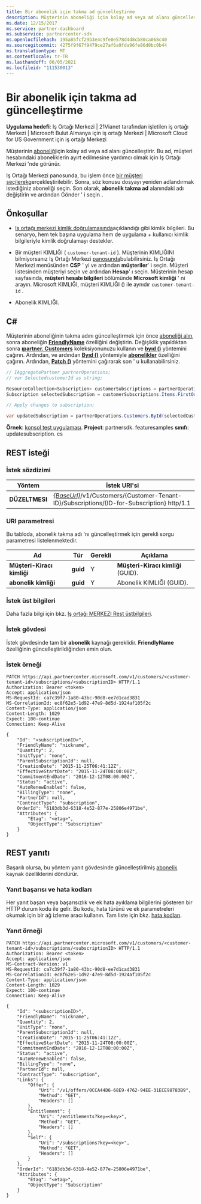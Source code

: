 ```yaml
---
title: Bir abonelik için takma ad güncelleştirme
description: Müşterinin aboneliği için kolay ad veya ad alanı güncelleştirir.
ms.date: 12/15/2017
ms.service: partner-dashboard
ms.subservice: partnercenter-sdk
ms.openlocfilehash: 195a85fcf29b3e4c9fe0e578d4d8cb80ca068c40
ms.sourcegitcommit: 4275f9f67f9479ce27af6a9fda96fe86d0bc0b44
ms.translationtype: MT
ms.contentlocale: tr-TR
ms.lasthandoff: 06/05/2021
ms.locfileid: "111530013"
---
```

# <a name="update-the-nickname-for-a-subscription"></a>Bir abonelik için takma ad güncelleştirme

**Uygulama hedefi**: Iş Ortağı Merkezi | 21Vianet tarafından işletilen iş ortağı Merkezi | Microsoft Bulut Almanya için iş ortağı Merkezi | Microsoft Cloud for US Government için iş ortağı Merkezi

Müşterinin [aboneliği](subscription-resources.md)için kolay ad veya ad alanı güncelleştirir. Bu ad, müşteri hesabındaki aboneliklerin ayırt edilmesine yardımcı olmak için Iş Ortağı Merkezi 'nde görünür.

Iş Ortağı Merkezi panosunda, bu işlem önce [bir müşteri seçilerek](get-a-customer-by-name.md)gerçekleştirilebilir. Sonra, söz konusu dosyayı yeniden adlandırmak istediğiniz aboneliği seçin. Son olarak, **abonelik takma ad** alanındaki adı değiştirin ve ardından Gönder ' i seçin **.**

## <a name="prerequisites"></a>Önkoşullar

- [Iş ortağı merkezi kimlik doğrulamasında](partner-center-authentication.md)açıklandığı gibi kimlik bilgileri. Bu senaryo, hem tek başına uygulama hem de uygulama + kullanıcı kimlik bilgileriyle kimlik doğrulamayı destekler.

- Bir müşteri KIMLIĞI ( `customer-tenant-id` ). Müşterinin KIMLIĞINI bilmiyorsanız Iş Ortağı Merkezi [panosunda](https://partner.microsoft.com/dashboard)bulabilirsiniz. Iş Ortağı Merkezi menüsünden **CSP** ' yi ve ardından **müşteriler**' i seçin. Müşteri listesinden müşteriyi seçin ve ardından **Hesap**' ı seçin. Müşterinin hesap sayfasında, **müşteri hesabı bilgileri** bölümünde **Microsoft kimliği** ' ni arayın. Microsoft KIMLIĞI, müşteri KIMLIĞI () ile aynıdır `customer-tenant-id` .

- Abonelik KIMLIĞI.

## <a name="c"></a>C\#

Müşterinin aboneliğinin takma adını güncelleştirmek için önce [aboneliği alın](get-a-subscription-by-id.md), sonra aboneliğin [**FriendlyName**](/dotnet/api/microsoft.store.partnercenter.models.subscriptions.subscription.friendlyname) özelliğini değiştirin. Değişiklik yapıldıktan sonra [**ıpartner. Customers**](/dotnet/api/microsoft.store.partnercenter.ipartner.customers) koleksiyonunuzu kullanın ve [**byıd ()**](/dotnet/api/microsoft.store.partnercenter.customers.icustomercollection.byid) yöntemini çağırın. Ardından, ve ardından [**Byıd ()**](/dotnet/api/microsoft.store.partnercenter.subscriptions.isubscriptioncollection.byid) yöntemiyle [**abonelikler**](/dotnet/api/microsoft.store.partnercenter.customers.icustomer.subscriptions) özelliğini çağırın. Ardından, [**Patch ()**](/dotnet/api/microsoft.store.partnercenter.subscriptions.isubscription.patch) yöntemini çağırarak son ' u kullanabilirsiniz.

``` csharp
// IAggregatePartner partnerOperations;
// var SelectedcustomerId as string;

ResourceCollection<Subscription> customerSubscriptions = partnerOperations.Customers.ById(selectedCustomerId).Subscriptions.Get();
Subscription selectedSubscription = customerSubscriptions.Items.FirstOrDefault(sub => sub.Status == SubscriptionStatus.Active);

// Apply changes to subscription;

var updatedSubscription = partnerOperations.Customers.ById(selectedCustomerId).Subscriptions.ById(selectedSubscription.Id).Patch(selectedSubscription);
```

**Örnek**: [konsol test uygulaması](console-test-app.md). **Project**: partnersdk. featuresamples **sınıfı**: updatesubscription. cs

## <a name="rest-request"></a>REST isteği

### <a name="request-syntax"></a>İstek sözdizimi

| Yöntem    | İstek URI'si                                                                                                                |
|-----------|----------------------------------------------------------------------------------------------------------------------------|
| **DÜZELTMESI** | [*{BaseUrl}*](partner-center-rest-urls.md)/v1/Customers/{Customer-Tenant-ID}/Subscriptions/{ID-for-Subscription} http/1.1 |

### <a name="uri-parameter"></a>URI parametresi

Bu tabloda, abonelik takma adı 'nı güncelleştirmek için gerekli sorgu parametresi listelenmektedir.

| Ad                    | Tür     | Gerekli | Açıklama                          |
|-------------------------|----------|----------|--------------------------------------|
| **Müşteri-Kiracı kimliği**  | **guid** | Y        | **Müşteri-Kiracı kimliği** (GUID). |
| **abonelik kimliği** | **guid** | Y        | Abonelik KIMLIĞI (GUID).        |

### <a name="request-headers"></a>İstek üst bilgileri

Daha fazla bilgi için bkz. [Iş ortağı MERKEZI Rest üstbilgileri](headers.md).

### <a name="request-body"></a>İstek gövdesi

İstek gövdesinde tam bir **abonelik** kaynağı gereklidir. **FriendlyName** özelliğinin güncelleştirildiğinden emin olun.

### <a name="request-example"></a>İstek örneği

```http
PATCH https://api.partnercenter.microsoft.com/v1/customers/<customer-tenant-id>/subscriptions/<subscriptionID> HTTP/1.1
Authorization: Bearer <token>
Accept: application/json
MS-RequestId: ca7c39f7-1a80-43bc-90d8-ee7d1cad3831
MS-CorrelationId: ec8f62e5-1d92-47e9-8d5d-1924af105f2c
Content-Type: application/json
Content-Length: 1029
Expect: 100-continue
Connection: Keep-Alive

{
    "Id": "<subscriptionID>",
    "FriendlyName": "nickname",
    "Quantity": 2,
    "UnitType": "none",
    "ParentSubscriptionId": null,
    "CreationDate": "2015-11-25T06:41:12Z",
    "EffectiveStartDate": "2015-11-24T08:00:00Z",
    "CommitmentEndDate": "2016-12-12T08:00:00Z",
    "Status": "active",
    "AutoRenewEnabled": false,
    "BillingType": "none",
    "PartnerId": null,
    "ContractType": "subscription",
    OrderId": "6183db3d-6318-4e52-877e-25806e4971be",
    "Attributes": {
        "Etag": "<etag>",
        "ObjectType": "Subscription"
    }
}
```

## <a name="rest-response"></a>REST yanıtı

Başarılı olursa, bu yöntem yanıt gövdesinde güncelleştirilmiş [abonelik](subscription-resources.md) kaynak özelliklerini döndürür.

### <a name="response-success-and-error-codes"></a>Yanıt başarısı ve hata kodları

Her yanıt başarı veya başarısızlık ve ek hata ayıklama bilgilerini gösteren bir HTTP durum kodu ile gelir. Bu kodu, hata türünü ve ek parametreleri okumak için bir ağ izleme aracı kullanın. Tam liste için bkz. [hata kodları](error-codes.md).

### <a name="response-example"></a>Yanıt örneği

```http
PATCH https://api.partnercenter.microsoft.com/v1/customers/<customer-tenant-id>/subscriptions/<subscriptionID> HTTP/1.1
Authorization: Bearer <token>
Accept: application/json
MS-Contract-Version: v1
MS-RequestId: ca7c39f7-1a80-43bc-90d8-ee7d1cad3831
MS-CorrelationId: ec8f62e5-1d92-47e9-8d5d-1924af105f2c
Content-Type: application/json
Content-Length: 1029
Expect: 100-continue
Connection: Keep-Alive

{
    "Id": "<subscriptionID>",
    "FriendlyName": "nickname",
    "Quantity": 2,
    "UnitType": "none",
    "ParentSubscriptionId": null,
    "CreationDate": "2015-11-25T06:41:12Z",
    "EffectiveStartDate": "2015-11-24T08:00:00Z",
    "CommitmentEndDate": "2016-12-12T08:00:00Z",
    "Status": "active",
    "AutoRenewEnabled": false,
    "BillingType": "none",
    "PartnerId": null,
    "ContractType": "subscription",
    "Links": {
        "Offer": {
            "Uri": "/v1/offers/0CCA44D6-68E9-4762-94EE-31ECE98783B9",
            "Method": "GET",
            "Headers": []
        },
        "Entitlement": {
            "Uri": "/entitlements?key=<key>",
            "Method": "GET",
            "Headers": []
        },
        "Self": {
            "Uri": "/subscriptions?key=<key>",
            "Method": "GET",
            "Headers": []
        }
    },
    "OrderId": "6183db3d-6318-4e52-877e-25806e4971be",
    "Attributes": {
        "Etag": "<etag>",
        "ObjectType": "Subscription"
    }
}
```

